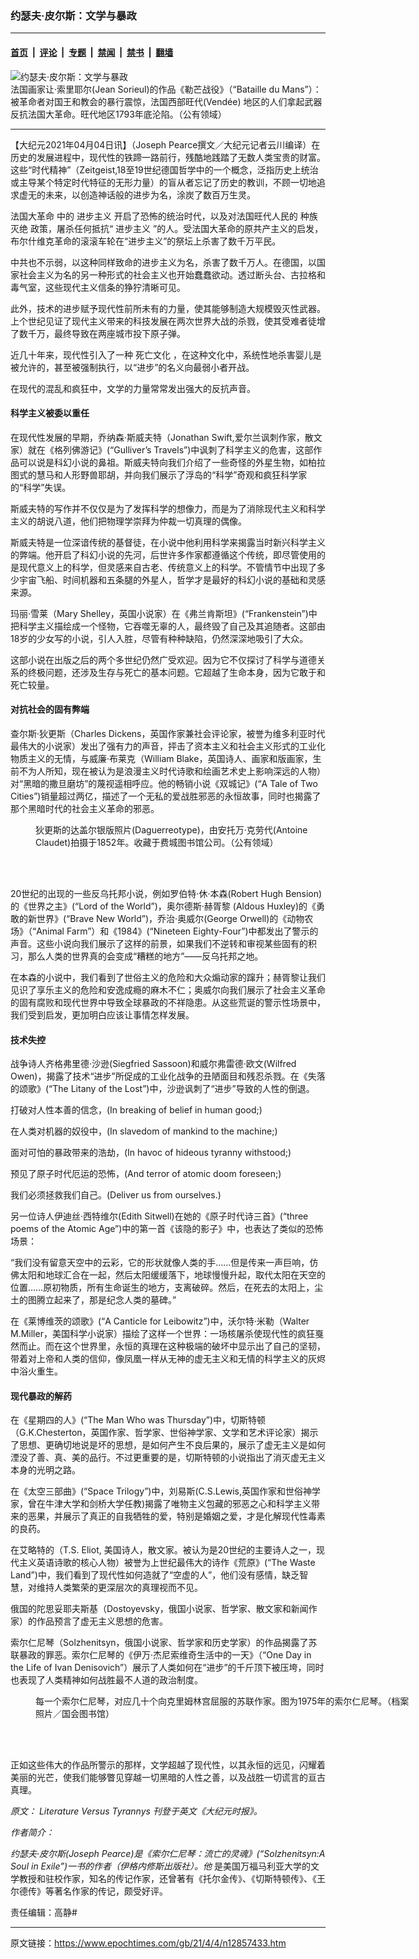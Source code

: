 ### 约瑟夫‧皮尔斯：文学与暴政

---

#### [首页](../../../..?n12857433) &nbsp;|&nbsp; [评论](../../../../../epoch-comment?n12857433) &nbsp;|&nbsp; [专题](../../../../../epoch-special?n12857433) &nbsp;|&nbsp; [禁闻](../../../../../epoch-news?n12857433) &nbsp;|&nbsp; [禁书](../../../../../books?n12857433) &nbsp;|&nbsp; [翻墙](https://github.com/gfw-breaker/nogfw/blob/master/README.md?n12857433)


<div><img alt="约瑟夫‧皮尔斯：文学与暴政" class="attachment-djy_600_400 size-djy_600_400 wp-post-image" src="https://i.epochtimes.com/assets/uploads/2021/04/id12857435-3_4_BatailleduMans1793-700x420-600x400.jpg"/>
<div class="caption">
 法国画家让‧索里耶尔(Jean Sorieul)的作品《勒芒战役》（“Bataille du Mans”）：被革命者对国王和教会的暴行震惊，法国西部旺代(Vendée) 地区的人们拿起武器反抗法国大革命。旺代地区1793年底沦陷。（公有领域）
</div></div><hr/><div class="post_content" id="artbody" itemprop="articleBody">
 <!-- article content begin -->
 <p>
  【大纪元2021年04月04日讯】（Joseph Pearce撰文／大纪元记者云川编译）在历史的发展进程中，现代性的铁蹄一路前行，残酷地践踏了无数人类宝贵的财富。这些“时代精神”（Zeitgeist,18至19世纪德国哲学中的一个概念，泛指历史上统治或主导某个特定时代特征的无形力量）的盲从者忘记了历史的教训，不顾一切地追求虚无的未来，以创造神话般的进步为名，涂炭了数百万生灵。
 </p>
 <p>
  <ok href="https://www.epochtimes.com/gb/tag/%E6%B3%95%E5%9B%BD%E5%A4%A7%E9%9D%A9%E5%91%BD.html">
   法国大革命
  </ok>
  中的
  <ok href="https://www.epochtimes.com/gb/tag/%E8%BF%9B%E6%AD%A5%E4%B8%BB%E4%B9%89.html">
   进步主义
  </ok>
  开启了恐怖的统治时代，以及对法国旺代人民的
  <ok href="https://www.epochtimes.com/gb/tag/%E7%A7%8D%E6%97%8F%E7%81%AD%E7%BB%9D.html">
   种族灭绝
  </ok>
  政策，屠杀任何抵抗“
  <ok href="https://www.epochtimes.com/gb/tag/%E8%BF%9B%E6%AD%A5%E4%B8%BB%E4%B9%89.html">
   进步主义
  </ok>
  ”的人。受法国大革命的原共产主义的启发，布尔什维克革命的滚滚车轮在“进步主义”的祭坛上杀害了数千万平民。
 </p>
 <p>
  中共也不示弱，以这种同样致命的进步主义为名，杀害了数千万人。在德国，以国家社会主义为名的另一种形式的社会主义也开始蠢蠢欲动。透过断头台、古拉格和毒气室，这些现代主义信条的狰狞清晰可见。
 </p>
 <p>
  此外，技术的进步赋予现代性前所未有的力量，使其能够制造大规模毁灭性武器。上个世纪见证了现代主义带来的科技发展在两次世界大战的杀戮，使其受难者徒增了数千万，最终导致在两座城市投下原子弹。
 </p>
 <p>
  近几十年来，现代性引入了一种
  <ok href="https://www.epochtimes.com/gb/tag/%E6%AD%BB%E4%BA%A1%E6%96%87%E5%8C%96.html">
   死亡文化
  </ok>
  ，在这种文化中，系统性地杀害婴儿是被允许的，甚至被强制执行，以“进步”的名义向最弱小者开战。
 </p>
 <p>
  在现代的混乱和疯狂中，文学的力量常常发出强大的反抗声音。
 </p>
 <h4>
  科学主义被委以重任
 </h4>
 <p>
  在现代性发展的早期，乔纳森‧斯威夫特（Jonathan Swift,爱尔兰讽刺作家，散文家）就在《格列佛游记》(“Gulliver’s Travels”)中讽刺了科学主义的危害，这部作品可以说是科幻小说的鼻祖。斯威夫特向我们介绍了一些奇怪的外星生物，如柏拉图式的慧马和人形野兽耶胡，并向我们展示了浮岛的“科学”奇观和疯狂科学家的“科学”失误。
 </p>
 <p>
  斯威夫特的写作并不仅仅是为了发挥科学的想像力，而是为了消除现代主义和科学主义的胡说八道，他们把物理学崇拜为仲裁一切真理的偶像。
 </p>
 <p>
  斯威夫特是一位深谙传统的基督徒，在小说中他利用科学来揭露当时新兴科学主义的弊端。他开启了科幻小说的先河，后世许多作家都遵循这个传统，即尽管使用的是现代意义上的科学，但灵感来自古老、传统意义上的科学。不管情节中出现了多少宇宙飞船、时间机器和五条腿的外星人，哲学才是最好的科幻小说的基础和灵感来源。
 </p>
 <p>
  玛丽‧雪莱（Mary Shelley，英国小说家）在《弗兰肯斯坦》(“Frankenstein”)中把科学主义描绘成一个怪物，它吞噬无辜的人，最终毁了自己及其追随者。这部由18岁的少女写的小说，引人入胜，尽管有种种缺陷，仍然深深地吸引了大众。
 </p>
 <p>
  这部小说在出版之后的两个多世纪仍然广受欢迎。因为它不仅探讨了科学与道德关系的终极问题，还涉及生存与死亡的基本问题。它超越了生命本身，因为它敢于和死亡较量。
 </p>
 <h4>
  对抗社会的固有弊端
 </h4>
 <p>
  查尔斯‧狄更斯（Charles Dickens，英国作家兼社会评论家，被誉为维多利亚时代最伟大的小说家）发出了强有力的声音，抨击了资本主义和社会主义形式的工业化物质主义的无情，与威廉‧布莱克（William Blake，英国诗人、画家和版画家，生前不为人所知，现在被认为是浪漫主义时代诗歌和绘画艺术史上影响深远的人物）对“黑暗的撒旦磨坊”的蔑视遥相呼应。他的畅销小说《双城记》(“A Tale of Two Cities”)销量超过两亿，描述了一个无私的爱战胜邪恶的永恒故事，同时也揭露了那个黑暗时代的社会主义革命的邪恶。
 </p>
 <figure aria-describedby="caption-attachment-12857440" class="wp-caption aligncenter" id="attachment_12857440" style="width: 450px">
  <ok href="https://i.epochtimes.com/assets/uploads/2021/04/id12857440-8_25_Charles-Dickens-by-Claudet-1852-600x763.jpg" target="_blank">
   <img alt="" class="wp-image-12857440" src="https://i.epochtimes.com/assets/uploads/2021/04/id12857440-8_25_Charles-Dickens-by-Claudet-1852-600x763-600x763.jpg"/>
  </ok>
  <br/><figcaption class="wp-caption-text" id="caption-attachment-12857440">
   狄更斯的达盖尔银版照片(Daguerreotype)，由安托万‧克劳代(Antoine Claudet)拍摄于1852年。收藏于费城图书馆公司。（公有领域）
  </figcaption><br/>
 </figure><br/>
 <p>
  20世纪的出现的一些反乌托邦小说，例如罗伯特‧休‧本森(Robert Hugh Bension)的《世界之主》(“Lord of the World”)，奥尔德斯‧赫胥黎 (Aldous Huxley)的《勇敢的新世界》(“Brave New World”)，乔治‧奥威尔(George Orwell)的《动物农场》（“Animal Farm”）和《1984》(“Nineteen Eighty-Four”)中都发出了警示的声音。这些小说向我们展示了这样的前景，如果我们不逆转和审视某些固有的积习，那么人类的世界真的会变成“糟糕的地方”——反乌托邦之地。
 </p>
 <p>
  在本森的小说中，我们看到了世俗主义的危险和大众煽动家的蹿升；赫胥黎让我们见识了享乐主义的危险和安逸成瘾的麻木不仁；奥威尔向我们展示了社会主义革命的固有腐败和现代世界中导致全球暴政的不祥隐患。从这些荒诞的警示性场景中，我们受到启发，更加明白应该让事情怎样发展。
 </p>
 <h4>
  技术失控
 </h4>
 <p>
  战争诗人齐格弗里德‧沙逊(Siegfried Sassoon)和威尔弗雷德‧欧文(Wilfred Owen)，揭露了技术“进步”所促成的工业化战争的丑陋面目和残忍杀戮。在《失落的颂歌》(“The Litany of the Lost”)中，沙逊讽刺了“进步”导致的人性的倒退。
 </p>
 <p>
  打破对人性本善的信念，(In breaking of belief in human good;)
 </p>
 <p>
  在人类对机器的奴役中，(In slavedom of mankind to the machine;)
 </p>
 <p>
  面对可怕的暴政带来的浩劫，(In havoc of hideous tyranny withstood;)
 </p>
 <p>
  预见了原子时代厄运的恐怖，(And terror of atomic doom foreseen;)
 </p>
 <p>
  我们必须拯救我们自己。(Deliver us from ourselves.)
 </p>
 <p>
  另一位诗人伊迪丝‧西特维尔(Edith Sitwell)在她的《原子时代诗三首》(“three poems of the Atomic Age”)中的第一首《该隐的影子》中，也表达了类似的恐怖场景：
 </p>
 <p>
  “我们没有留意天空中的云彩，它的形状就像人类的手……但是传来一声巨响，仿佛太阳和地球汇合在一起，然后太阳缓缓落下，地球慢慢升起，取代太阳在天空的位置……原初物质，所有生命诞生的地方，支离破碎。然后，在死去的太阳上，尘土的图腾立起来了，那是纪念人类的墓碑。”
 </p>
 <p>
  在《莱博维茨的颂歌》(“A Canticle for Leibowitz”)中，沃尔特‧米勒（Walter M.Miller，美国科学小说家）描绘了这样一个世界：一场核屠杀使现代性的疯狂戛然而止。而在这个世界里，永恒的真理在这种极端的破坏中显示出了自己的坚韧，带着对上帝和人类的信仰，像凤凰一样从无神的虚无主义和无情的科学主义的灰烬中浴火重生。
 </p>
 <h4>
  现代暴政的解药
 </h4>
 <p>
  在《星期四的人》(“The Man Who was Thursday”)中，切斯特顿（G.K.Chesterton，英国作家、哲学家、世俗神学家、文学和艺术评论家）揭示了思想、更确切地说是坏的思想，是如何产生不良后果的，展示了虚无主义是如何湮没了善、真、美的品行。不过更重要的是，切斯特顿的小说指出了消灭虚无主义本身的光明之路。
 </p>
 <p>
  在《太空三部曲》(“Space Trilogy”)中，刘易斯(C.S.Lewis,英国作家和世俗神学家，曾在牛津大学和剑桥大学任教)揭露了唯物主义包藏的邪恶之心和科学主义带来的恶果，并展示了真正的自我牺牲的爱，特别是婚姻之爱，才是化解现代性毒素的良药。
 </p>
 <p>
  在艾略特的（T.S. Eliot, 美国诗人，散文家。被认为是20世纪的主要诗人之一，现代主义英语诗歌的核心人物）被誉为上世纪最伟大的诗作《荒原》(“The Waste Land”)中，我们看到了现代性如何造就了“空虚的人”，他们没有感情，缺乏智慧，对维持人类繁荣的更深层次的真理视而不见。
 </p>
 <p>
  俄国的陀思妥耶夫斯基（Dostoyevsky，俄国小说家、哲学家、散文家和新闻作家）的作品预言了虚无主义思想的危害。
 </p>
 <p>
  索尔仁尼琴（Solzhenitsyn，俄国小说家、哲学家和历史学家）的作品揭露了苏联暴政的罪恶。索尔仁尼琴的《伊万‧杰尼索维奇生活中的一天》（“One Day in the Life of Ivan Denisovich”）展示了人类如何在“进步”的千斤顶下被压垮，同时也表现了人类精神如何战胜最不人道的政治制度。
 </p>
 <figure aria-describedby="caption-attachment-12857450" class="wp-caption aligncenter" id="attachment_12857450" style="width: 600px">
  <ok href="https://i.epochtimes.com/assets/uploads/2021/04/id12857450-12_18_aleksandr-solzhenitsyn-loc-600x350.jpg" target="_blank">
   <img alt="" class="size-large wp-image-12857450" src="https://i.epochtimes.com/assets/uploads/2021/04/id12857450-12_18_aleksandr-solzhenitsyn-loc-600x350-600x350.jpg"/>
  </ok>
  <br/><figcaption class="wp-caption-text" id="caption-attachment-12857450">
   每一个索尔仁尼琴，对应几十个向克里姆林宫屈服的苏联作家。图为1975年的索尔仁尼琴。（档案照片／国会图书馆）
  </figcaption><br/>
 </figure><br/>
 <p>
  正如这些伟大的作品所警示的那样，文学超越了现代性，以其永恒的远见，闪耀着美丽的光芒，使我们能够瞥见穿越一切黑暗的人性之善，以及战胜一切谎言的亘古真理。
 </p>
 <p>
  <em>
   原文：
   <ok href="https://www.theepochtimes.com/literature-versus-tyranny_3718019.html">
    Literature Versus Tyrannys
   </ok>
   刊登于英文《大纪元时报》。
  </em>
 </p>
 <p>
  <em>
   作者简介：
  </em>
 </p>
 <p>
  <em>
   约瑟夫‧皮尔斯(Joseph Pearce)是《索尔仁尼琴：流亡的灵魂》(“Solzhenitsyn:A Soul in Exile”)一书的作者（伊格内修斯出版社）。他
  </em>
  是美国万福马利亚大学的文学教授和驻校作家，知名的传记作家，还曾著有《托尔金传》、《切斯特顿传》、《王尔德传》等著名作家的传记，颇受好评。
 </p>
 <p>
  责任编辑：高静#
 </p>
 <!-- article content end -->
 <div id="below_article_ad">
 </div>
</div>


---

原文链接：https://www.epochtimes.com/gb/21/4/4/n12857433.htm